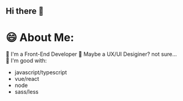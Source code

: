 ## Hi there 👋

<!--
**MarronBan/MarronBan** is a ✨ _special_ ✨ repository because its `README.md` (this file) appears on your GitHub profile.

Here are some ideas to get you started:

- 🔭 I’m currently working on ...
- 🌱 I’m currently learning ...
- 👯 I’m looking to collaborate on ...
- 🤔 I’m looking for help with ...
- 💬 Ask me about ...
- 📫 How to reach me: ...
- 😄 Pronouns: ...
- ⚡ Fun fact: ...
-->

# 😄 About Me:
🌱 I'm a Front-End Developer
🤔 Maybe a UX/UI Desiginer? not sure...  
💬 I'm good with:
- javascript/typescript
- vue/react
- node
- sass/less



